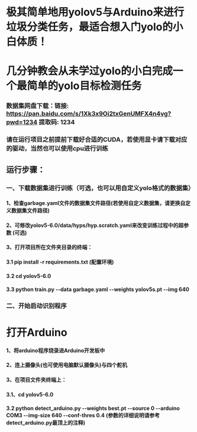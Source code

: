 # 极其简单地用yolov5与Arduino来进行垃圾分类任务，最适合想入门yolo的小白体质！
# 几分钟教会从未学过yolo的小白完成一个最简单的yolo目标检测任务

### 数据集网盘下载：链接: https://pan.baidu.com/s/1Xk3x9Oi2txGenUMFX4n4vg?pwd=1234 提取码: 1234
### 请在运行项目之前提前下载好合适的CUDA，若使用显卡请下载对应的驱动，当然也可以使用cpu进行训练

## 运行步骤：
### 一、下载数据集进行训练（可选，也可以用自定义yolo格式的数据集）
#### 1、检查garbage.yaml文件的数据集文件路径(若使用自定义数据集，请更换自定义数据集文件路径)
#### 2、可修改yolov5-6.0/data/hyps/hyp.scratch.yaml来改变训练过程中的超参数 (可选)
#### 3、打开项目所在文件夹目录的终端：
####  3.1 pip install -r requirements.txt  (配置环境)
####  3.2 cd yolov5-6.0
####  3.3 python train.py --data garbage.yaml --weights yolov5s.pt --img 640

### 二、开始启动识别程序
# 打开Arduino
#### 1、将arduino程序烧录进Arduino开发板中
#### 2、连上摄像头(也可使用电脑默认摄像头)与四个舵机
#### 3、在项目文件夹终端上：
####  3.1、cd yolov5-6.0
####  3.2 python detect_arduino.py --weights best.pt --source 0 --arduino COM3 --img-size 640 --conf-thres 0.4   (参数的详细说明请参考detect_arduino.py最顶上的注释)
